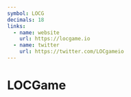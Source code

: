 ```yaml
---
symbol: LOCG
decimals: 18
links:
  - name: website
    url: https://locgame.io
  - name: twitter
    url: https://twitter.com/LOCgameio
---
```


# LOCGame
